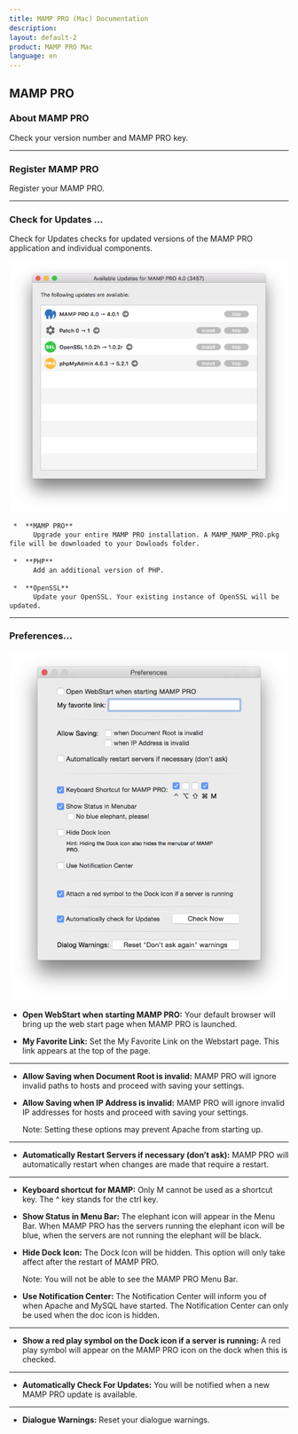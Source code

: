 ```yaml
---
title: MAMP PRO (Mac) Documentation
description: 
layout: default-2
product: MAMP PRO Mac
language: en
---
```


## MAMP PRO

### About MAMP PRO

Check your version number and MAMP PRO key.

---

### Register MAMP PRO

Register your MAMP PRO.

---

### Check for Updates ...

Check for Updates checks for updated versions of the MAMP PRO application and individual components.

![MAMP](Updates.png)

     *  **MAMP PRO**  
          Upgrade your entire MAMP PRO installation. A MAMP_MAMP_PRO.pkg file will be downloaded to your Dowloads folder.

     *  **PHP**  
          Add an additional version of PHP.

     *  **OpenSSL**  
          Update your OpenSSL. Your existing instance of OpenSSL will be updated.

---

### Preferences…

![MAMP](Preferences.png)

*  **Open WebStart when starting MAMP PRO:**
     Your default browser will bring up the web start page when MAMP PRO is launched.

*  **My Favorite Link:**
     Set the My Favorite Link on the Webstart page. This link appears at the top of the page.

---

*  **Allow Saving when Document Root is invalid:**
     MAMP PRO will ignore invalid paths to hosts and proceed with saving your settings.


*  **Allow Saving when IP Address is invalid:**
     MAMP PRO will ignore invalid IP addresses for hosts and proceed with saving your settings.

     <div class="alert" role="alert">
     Note: Setting these options may prevent Apache from starting up.
     </div>
     
--- 

*  **Automatically Restart Servers if necessary (don’t ask):**
     MAMP PRO will automatically restart when changes are made that require a restart.

---

*  **Keyboard shortcut for MAMP:**
Only M cannot be used as a shortcut key. The ^ key stands for the ctrl key.

*  **Show Status in Menu Bar:**
     The elephant icon will appear in the Menu Bar. When MAMP PRO has the servers running the elephant icon will be blue,  when the servers are not running the elephant will be black.

*  **Hide Dock Icon:**
     The Dock Icon will be hidden. This option will only take affect after the restart of MAMP PRO.

     <div class="alert" role="alert">
     Note: You will not be able to see the MAMP PRO Menu Bar.
     </div>

*  **Use Notification Center:**
     The Notification Center will inform you of when Apache and MySQL have started. The Notification Center can only be used when the doc icon is hidden.

---

*  **Show a red play symbol on the Dock icon if a server is running:**
     A red play symbol will appear on the MAMP PRO icon on the dock when this is checked.

---

*  **Automatically Check For Updates:**
     You will be notified when a new MAMP PRO update is available. 

---

*  **Dialogue Warnings:**
     Reset your dialogue warnings. 
